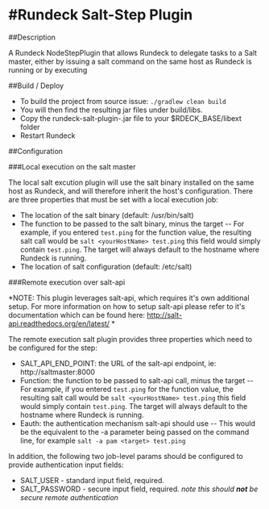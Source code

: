 #Rundeck Salt-Step Plugin
=========================

##Description

A Rundeck NodeStepPlugin that allows Rundeck to delegate tasks to a Salt master, either by issuing a salt command 
on the same host as Rundeck is running or by executing

##Build / Deploy

- To build the project from source issue: `./gradlew clean build`
- You will then find the resulting jar files under build/libs. 
- Copy the rundeck-salt-plugin-<version>.jar file to your $RDECK_BASE/libext folder
- Restart Rundeck

##Configuration

###Local execution on the salt master

The local salt excution plugin will use the salt binary installed on the same host as Rundeck, and will therefore 
inherit the host's configuration. There are three properties that must be set with a local execution job:

- The location of the salt binary (default: /usr/bin/salt)
- The function to be passed to the salt binary, minus the target 
-- For example, if you entered `test.ping` for the function value, the resulting salt call would be `salt <yourHostName> test.ping` this field would simply contain `test.ping`. The target will always default to the hostname where Rundeck is running.
- The location of salt configuration (default: /etc/salt) 

###Remote execution over salt-api

*NOTE: This plugin leverages salt-api, which requires it's own additional setup. For more information on how to setup salt-api
please refer to it's documentation which can be found here: http://salt-api.readthedocs.org/en/latest/ *

The remote execution salt plugin provides three properties which need to be configured for the step:

- SALT_API_END_POINT: the URL of the salt-api endpoint, ie: http://saltmaster:8000
- Function: the function to be passed to salt-api call, minus the target 
-- For example, if you entered `test.ping` for the function value, the resulting salt call would be `salt <yourHostName> test.ping` this field would simply contain `test.ping`. The target will always default to the hostname where Rundeck is running.
- Eauth: the authentication mechanism salt-api should use
-- This would be the equivalent to the -a parameter being passed on the command line, for example `salt -a pam <target> test.ping`

In addition, the following two job-level params should be configured to provide authentication input fields:
- SALT_USER - standard input field, required.
- SALT_PASSWORD - secure input field, required. *note this should **not** be secure remote authentication*

